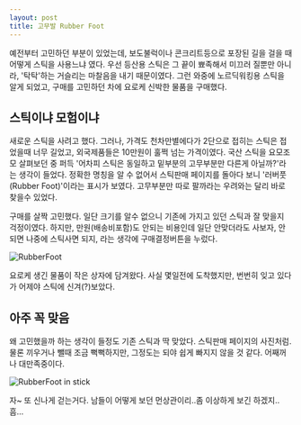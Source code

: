 ```yaml
---
layout: post
title: 고무발 Rubber Foot
---
```


예전부터 고민하던 부분이 있었는데, 보도불럭이나 콘크리트등으로 포장된 길을 걸을 때 어떻게 스틱을 사용느냐 였다. 우선 등산용 스틱은 그 끝이 뾰족해서 미끄러 질뿐만 아니라, '탁탁'하는 거슬리는 마찰음을 내기 때문이였다. 그런 와중에 노르딕워킹용 스틱을 알게 되었고, 구매를 고민하던 차에 요로케 신박한 물품을 구매했다.

## 스틱이냐 모험이냐 <i class="fa fa-adjust" aria-hidden="true"></i>

새로운 스틱을 사려고 했다. 그러나, 가격도 천차만별에다가 2단으로 접히는 스틱은 접었을때 너무 길었고, 외국제품들은 10만원이 훌쩍 넘는 가격이였다. 국산 스틱을 요모조모 살펴보던 중 퍼득 '어차피 스틱은 동일하고 밑부분의 고무부분만 다른게 아닐까?'라는 생각이 들었다. 정확한 명칭을 알 수 없어서 스틱판매 페이지를 돌아다 보니 '러버풋(Rubber Foot)'이라는 표시가 보였다. 고무부분만 따로 팔까라는 우려와는 달리 바로 찾을수 있었다. 

구매를 살짝 고민했다. 일단 크기를 알수 없으니 기존에 가지고 있던 스틱과 잘 맞을지 걱정이였다. 하지만, 만원(배송비포함)도 안되는 비용인데 일단 안맞더라도 사보자, 안되면 나중에 스틱사면 되지, 라는 생각에 구매결정버튼을 누렀다.

<div class="images">
	<img src="{{ site.baseurl }}/images/others/rubberfoot/IMG_0993.JPG" alt="RubberFoot" />
</div>

요로케 생긴 물품이 작은 상자에 담겨왔다. 사실 몇일전에 도착했지만, 번번히 잊고 있다가 어제야 스틱에 신겨(?)보았다.

## 아주 꼭 맞음 <i class="fa fa-check" aria-hidden="true"></i>

왜 고민했을까 하는 생각이 들정도 기존 스틱과 딱 맞았다. 스틱판매 페이지의 사진처럼. 물론 끼우거나 뺄때 조금 뻑뻑하지만, 그정도는 되야 쉽게 빠지지 않을 것 같다. 어째꺼나 대만족중이다. 

<div class="images">
	<img src="{{ site.baseurl }}/images/others/rubberfoot/IMG_1011.JPG" alt="RubberFoot in stick" />
</div>

자~ 또 신나게 걷는거다. 남들이 어떻게 보던 먼상관이리..좀 이상하게 보긴 하겠지..흠...